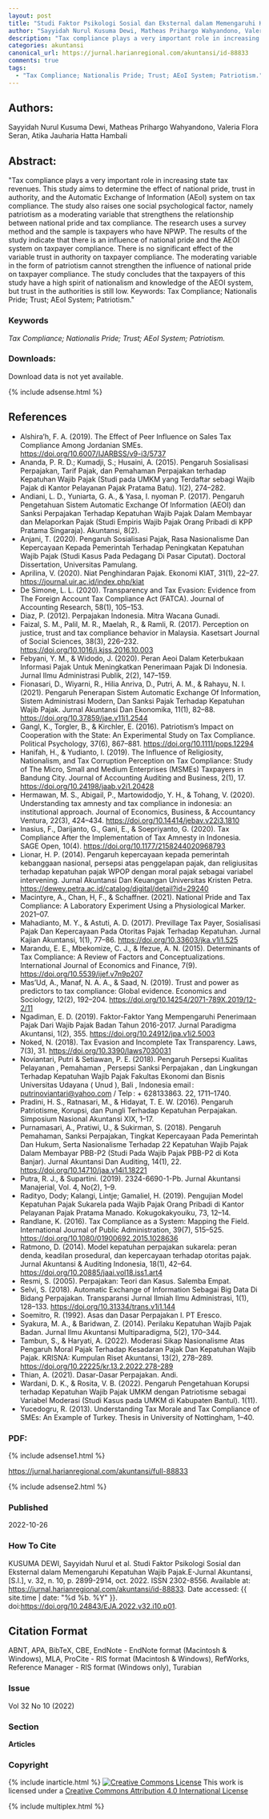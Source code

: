 ```yaml
---
layout: post
title: "Studi Faktor Psikologi Sosial dan Eksternal dalam Memengaruhi Kepatuhan Wajib Pajak"
author: "Sayyidah Nurul Kusuma Dewi, Matheas Prihargo Wahyandono, Valeria Flora Seran, Atika Jauharia Hatta Hambali"
description: "Tax compliance plays a very important role in increasing state tax revenues This study aims to determine the effect of national pride trust in authority and the Autom"
categories: akuntansi
canonical_url: https://jurnal.harianregional.com/akuntansi/id-88833
comments: true
tags:
  - "Tax Compliance; Nationalis Pride; Trust; AEoI System; Patriotism."
---
```


## Authors:
Sayyidah Nurul Kusuma Dewi, Matheas Prihargo Wahyandono, Valeria Flora Seran, Atika Jauharia Hatta Hambali

## Abstract:
"Tax compliance plays a very important role in increasing state tax revenues. This study aims to determine the effect of national pride, trust in authority, and the Automatic Exchange of Information (AEoI) system on tax compliance. The study also raises one social psychological factor, namely patriotism as a moderating variable that strengthens the relationship between national pride and tax compliance. The research uses a survey method and the sample is taxpayers who have NPWP. The results of the study indicate that there is an influence of national pride and the AEOI system on taxpayer compliance. There is no significant effect of the variable trust in authority on taxpayer compliance. The moderating variable in the form of patriotism cannot strengthen the influence of national pride on taxpayer compliance. The study concludes that the taxpayers of this study have a high spirit of nationalism and knowledge of the AEOI system, but trust in the authorities is still low. Keywords: Tax Compliance; Nationalis Pride; Trust; AEoI System; Patriotism."

### Keywords
*Tax Compliance; Nationalis Pride; Trust; AEoI System; Patriotism.*

### Downloads:
Download data is not yet available.

{% include adsense.html %}
## References
- Alshira’h, F. A. (2019). The Effect of Peer Influence on Sales Tax Compliance Among Jordanian SMEs. https://doi.org/10.6007/IJARBSS/v9-i3/5737
- Ananda, P. R. D.; Kumadji, S.; Husaini, A. (2015). Pengaruh Sosialisasi Perpajakan, Tarif Pajak, dan Pemahaman Perpajakan terhadap Kepatuhan Wajib Pajak (Studi pada UMKM yang Terdaftar sebagi Wajib Pajak di Kantor Pelayanan Pajak Pratama Batu). 1(2), 274–282.
- Andiani, L. D., Yuniarta, G. A., & Yasa, I. nyoman P. (2017). Pengaruh Pengetahuan Sistem Automatic Exchange Of Information (AEOI) dan Sanksi Perpajakan Terhadap Kepatuhan Wajib Pajak Dalam Membayar dan Melaporkan Pajak (Studi Empiris Wajib Pajak Orang Pribadi di KPP Pratama Singaraja). Akuntansi, 8(2).
- Anjani, T. (2020). Pengaruh Sosialisasi Pajak, Rasa Nasionalisme Dan Kepercayaan Kepada Pemerintah Terhadap Peningkatan Kepatuhan Wajib Pajak (Studi Kasus Pada Pedagang Di Pasar Ciputat). Doctoral Dissertation, Universitas Pamulang.
- Aprilina, V. (2020). Niat Penghindaran Pajak. Ekonomi KIAT, 31(1), 22–27. https://journal.uir.ac.id/index.php/kiat
- De Simone, L. L. (2020). Transparency and Tax Evasion: Evidence from The Foreign Account Tax Compliance Act (FATCA). Journal of Accounting Research, 58(1), 105–153.
- Diaz, P. (2012). Perpajakan Indonesia. Mitra Wacana Gunadi.
- Faizal, S. M., Palil, M. R., Maelah, R., & Ramli, R. (2017). Perception on justice, trust and tax compliance behavior in Malaysia. Kasetsart Journal of Social Sciences, 38(3), 226–232. https://doi.org/10.1016/j.kjss.2016.10.003
- Febyani, Y. M., & Widodo, J. (2020). Peran Aeoi Dalam Keterbukaan Informasi Pajak Untuk Meningkatkan Penerimaan Pajak Di Indonesia. Jurnal Ilmu Administrasi Publik, 2(2), 147–159.
- Fionasari, D., Wiyarni, R., Hilia Anriva, D., Putri, A. M., & Rahayu, N. I. (2021). Pengaruh Penerapan Sistem Automatic Exchange Of Information, Sistem Administrasi Modern, Dan Sanksi Pajak Terhadap Kepatuhan Wajib Pajak. Jurnal Akuntansi Dan Ekonomika, 11(1), 82–88. https://doi.org/10.37859/jae.v11i1.2544
- Gangl, K., Torgler, B., & Kirchler, E. (2016). Patriotism’s Impact on Cooperation with the State: An Experimental Study on Tax Compliance. Political Psychology, 37(6), 867–881. https://doi.org/10.1111/pops.12294
- Hanifah, H., & Yudianto, I. (2019). The Influence of Religiosity, Nationalism, and Tax Corruption Perception on Tax Compliance: Study of The Micro, Small and Medium Enterprises (MSMEs) Taxpayers in Bandung City. Journal of Accounting Auditing and Business, 2(1), 17. https://doi.org/10.24198/jaab.v2i1.20428
- Hermawan, M. S., Abigail, P., Martowidodjo, Y. H., & Tohang, V. (2020). Understanding tax amnesty and tax compliance in indonesia: an institutional approach. Journal of Economics, Business, & Accountancy Ventura, 22(3), 424–434. https://doi.org/10.14414/jebav.v22i3.1810
- Inasius, F., Darijanto, G., Gani, E., & Soepriyanto, G. (2020). Tax Compliance After the Implementation of Tax Amnesty in Indonesia. SAGE Open, 10(4). https://doi.org/10.1177/2158244020968793
- Lionar, H. P. (2014). Pengaruh kepercayaan kepada pemerintah kebanggaan nasional, persepsi atas penggelapan pajak, dan religiusitas terhadap kepatuhan pajak WPOP dengan moral pajak sebagai variabel intervening. Jurnal Akuntansi Dan Keuangan Universitas Kristen Petra. https://dewey.petra.ac.id/catalog/digital/detail?id=29240
- Macintyre, A., Chan, H, F., & Schaffner. (2021). National Pride and Tax Compliance: A Laboratory Experiment Using a Physiological Marker. 2021–07.
- Mahadianto, M. Y., & Astuti, A. D. (2017). Previllage Tax Payer, Sosialisasi Pajak Dan Kepercayaan Pada Otoritas Pajak Terhadap Kepatuhan. Jurnal Kajian Akuntansi, 1(1), 77–86. https://doi.org/10.33603/jka.v1i1.525
- Marandu, E. E., Mbekomize, C. J., & Ifezue, A. N. (2015). Determinants of Tax Compliance: A Review of Factors and Conceptualizations. International Journal of Economics and Finance, 7(9). https://doi.org/10.5539/ijef.v7n9p207
- Mas’Ud, A., Manaf, N. A. A., & Saad, N. (2019). Trust and power as predictors to tax compliance: Global evidence. Economics and Sociology, 12(2), 192–204. https://doi.org/10.14254/2071-789X.2019/12-2/11
- Ngadiman, E. D. (2019). Faktor-Faktor Yang Mempengaruhi Penerimaan Pajak Dari Wajib Pajak Badan Tahun 2016-2017. Jurnal Paradigma Akuntansi, 1(2), 355. https://doi.org/10.24912/jpa.v1i2.5003
- Noked, N. (2018). Tax Evasion and Incomplete Tax Transparency. Laws, 7(3), 31. https://doi.org/10.3390/laws7030031
- Noviantari, Putri & Setiawan, P. E. (2018). Pengaruh Persepsi Kualitas Pelayanan , Pemahaman , Persepsi Sanksi Perpajakan , dan Lingkungan Terhadap Kepatuhan Wajib Pajak Fakultas Ekonomi dan Bisnis Universitas Udayana ( Unud ), Bali , Indonesia email : putrinoviantari@yahoo.com / Telp : + 628133863. 22, 1711–1740.
- Pradini, H. S., Ratnasari, M., & Hidayat, T. E. W. (2016). Pengaruh Patriotisme, Korupsi, dan Pungli Terhadap Kepatuhan Perpajakan. Simposium Nasional Akuntansi XIX, 1–17.
- Purnamasari, A., Pratiwi, U., & Sukirman, S. (2018). Pengaruh Pemahaman, Sanksi Perpajakan, Tingkat Kepercayaan Pada Pemerintah Dan Hukum, Serta Nasionalisme Terhadap 22 Kepatuhan Wajib Pajak Dalam Membayar PBB-P2 (Studi Pada Wajib Pajak PBB-P2 di Kota Banjar). Jurnal Akuntansi Dan Auditing, 14(1), 22. https://doi.org/10.14710/jaa.v14i1.18221
- Putra, R. J., & Supartini. (2019). 2324-6690-1-Pb. Jurnal Akuntansi Manajerial, Vol. 4, No(2), 1–9.
- Radityo, Dody; Kalangi, Lintje; Gamaliel, H. (2019). Pengujian Model Kepatuhan Pajak Sukarela pada Wajib Pajak Orang Pribadi di Kantor Pelayanan Pajak Pratama Manado. Kokugokakyouiku, 73, 12–14.
- Randlane, K. (2016). Tax Compliance as a System: Mapping the Field. International Journal of Public Administration, 39(7), 515–525. https://doi.org/10.1080/01900692.2015.1028636
- Ratmono, D. (2014). Model kepatuhan perpajakan sukarela: peran denda, keadilan prosedural, dan kepercayaan terhadap otoritas pajak. Jurnal Akuntansi & Auditing Indonesia, 18(1), 42–64. https://doi.org/10.20885/jaai.vol18.iss1.art4
- Resmi, S. (2005). Perpajakan: Teori dan Kasus. Salemba Empat.
- Selvi, S. (2018). Automatic Exchange of Information Sebagai Big Data Di Bidang Perpajakan. Transparansi Jurnal Ilmiah Ilmu Administrasi, 1(1), 128–133. https://doi.org/10.31334/trans.v1i1.144
- Soemitro, R. (1992). Asas dan Dasar Perpajakan I. PT Eresco.
- Syakura, M. A., & Baridwan, Z. (2014). Perilaku Kepatuhan Wajib Pajak Badan. Jurnal Ilmu Akuntansi Multiparadigma, 5(2), 170–344.
- Tambun, S., & Haryati, A. (2022). Moderasi Sikap Nasionalisme Atas Pengaruh Moral Pajak Terhadap Kesadaran Pajak Dan Kepatuhan Wajib Pajak. KRISNA: Kumpulan Riset Akuntansi, 13(2), 278–289. https://doi.org/10.22225/kr.13.2.2022.278-289
- Thian, A. (2021). Dasar-Dasar Perpajakan. Andi.
- Wardani, D. K., & Rosita, V. B. (2022). Pengaruh Pengetahuan Korupsi terhadap Kepatuhan Wajib Pajak UMKM dengan Patriotisme sebagai Variabel Moderasi (Studi Kasus pada UMKM di Kabupaten Bantul). 1(11).
- Yucedogru, R. (2013). Understanding Tax Morale and Tax Compliance of SMEs: An Example of Turkey. Thesis in University of Nottingham, 1–40.

### PDF:

{% include adsense1.html %}

https://jurnal.harianregional.com/akuntansi/full-88833

{% include adsense2.html %}

### Published
2022-10-26

### How To Cite
KUSUMA DEWI, Sayyidah Nurul et al.  Studi Faktor Psikologi Sosial dan Eksternal dalam Memengaruhi Kepatuhan Wajib Pajak.E-Jurnal Akuntansi, [S.l.], v. 32, n. 10, p. 2899-2914, oct. 2022. ISSN 2302-8556. Available at: <https://jurnal.harianregional.com/akuntansi/id-88833>. Date accessed: {{ site.time | date: "%d %b. %Y" }}. doi:https://doi.org/10.24843/EJA.2022.v32.i10.p01.

## Citation Format
ABNT, APA, BibTeX, CBE, EndNote - EndNote format (Macintosh & Windows), MLA, ProCite - RIS format (Macintosh & Windows), RefWorks, Reference Manager - RIS format (Windows only), Turabian

### Issue
Vol 32 No 10 (2022)

### Section 
**Articles**

### Copyright 
{% include inarticle.html %}
<a href="http://creativecommons.org/licenses/by/4.0/" rel="license"><img src="https://i.creativecommons.org/l/by/4.0/88x31.png" alt="Creative Commons License" /></a>
This work is licensed under a <a href="http://creativecommons.org/licenses/by/4.0/" rel="nofollow">Creative Commons Attribution 4.0 International License</a>

{% include multiplex.html %}
